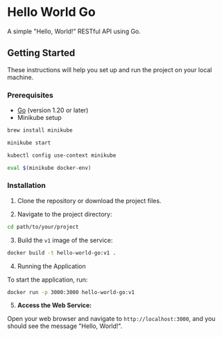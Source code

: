 # Hello World Go

A simple "Hello, World!" RESTful API using Go.

## Getting Started

These instructions will help you set up and run the project on your local machine.

### Prerequisites

- [Go](https://golang.org/) (version 1.20 or later)
- Minikube setup

```bash
brew install minikube

minikube start

kubectl config use-context minikube

eval $(minikube docker-env)
```

### Installation

1. Clone the repository or download the project files.

2. Navigate to the project directory:

```bash
cd path/to/your/project
```

3. Build the `v1` image of the service:

```bash
docker build -t hello-world-go:v1 .
```

4. Running the Application

To start the application, run:

```bash
docker run -p 3000:3000 hello-world-go:v1
```

5. **Access the Web Service:**

Open your web browser and navigate to `http://localhost:3000`, and you should see the message "Hello, World!".

